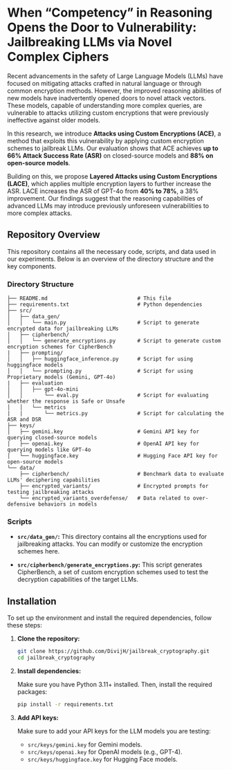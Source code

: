 # When “Competency” in Reasoning Opens the Door to Vulnerability: Jailbreaking LLMs via Novel Complex Ciphers

Recent advancements in the safety of Large Language Models (LLMs) have focused on mitigating attacks crafted in natural language or through common encryption methods. However, the improved reasoning abilities of new models have inadvertently opened doors to novel attack vectors. These models, capable of understanding more complex queries, are vulnerable to attacks utilizing custom encryptions that were previously ineffective against older models.

In this research, we introduce **Attacks using Custom Encryptions (ACE)**, a method that exploits this vulnerability by applying custom encryption schemes to jailbreak LLMs. Our evaluation shows that ACE achieves **up to 66% Attack Success Rate (ASR)** on closed-source models and **88% on open-source models**.

Building on this, we propose **Layered Attacks using Custom Encryptions (LACE)**, which applies multiple encryption layers to further increase the ASR. LACE increases the ASR of GPT-4o from **40% to 78%**, a 38% improvement. Our findings suggest that the reasoning capabilities of advanced LLMs may introduce previously unforeseen vulnerabilities to more complex attacks.

## Repository Overview

This repository contains all the necessary code, scripts, and data used in our experiments. Below is an overview of the directory structure and the key components.

### Directory Structure

```
├── README.md                             # This file
├── requirements.txt                      # Python dependencies
├── src/
│   ├── data_gen/
│   │   └── main.py                       # Script to generate encrypted data for jailbreaking LLMs
│   ├── cipherbench/
│   │   └── generate_encryptions.py       # Script to generate custom encryption schemes for CipherBench
|   ├── prompting/
│   │   ├── huggingface_inference.py      # Script for using huggingface models
│   │   └── prompting.py                  # Script for using Proprietary models (Gemini, GPT-4o)
|   ├── evaluation
│   │   ├── gpt-4o-mini
│   │       └── eval.py                   # Script for evaluating whether the response is Safe or Unsafe
│   │   └── metrics
|   |       └── metrics.py                # Script for calculating the ASR and DSR
├── keys/
│   ├── gemini.key                        # Gemini API key for querying closed-source models
│   ├── openai.key                        # OpenAI API key for querying models like GPT-4o
│   └── huggingface.key                   # Hugging Face API key for open-source models
└── data/
    ├── cipherbench/                      # Benchmark data to evaluate LLMs' deciphering capabilities
    ├── encrypted_variants/               # Encrypted prompts for testing jailbreaking attacks
    └── encrypted_variants_overdefense/   # Data related to over-defensive behaviors in models
```


### Scripts

- **`src/data_gen/`:** This directory contains all the encryptions used for jailbreaking attacks. You can modify or customize the encryption schemes here.
  
- **`src/cipherbench/generate_encryptions.py`:** This script generates CipherBench, a set of custom encryption schemes used to test the decryption capabilities of the target LLMs.

## Installation

To set up the environment and install the required dependencies, follow these steps:

1. **Clone the repository:**

   ```bash
   git clone https://github.com/DivijH/jailbreak_cryptography.git
   cd jailbreak_cryptography
   ```

2. **Install dependencies:**

   Make sure you have Python 3.11+ installed. Then, install the required packages:

   ```bash
   pip install -r requirements.txt
   ```

3. **Add API keys:**

   Make sure to add your API keys for the LLM models you are testing:

   - `src/keys/gemini.key` for Gemini models.
   - `src/keys/openai.key` for OpenAI models (e.g., GPT-4).
   - `src/keys/huggingface.key` for Hugging Face models.


<!--
## Citation

If you find this work useful, please consider citing our paper:

```
@article{llm_jailbreaking_vulnerabilities,
  title={When "Competency" in Reasoning Opens the Door to Vulnerability: Jailbreaking LLMs via Novel Complex Ciphers},
  author={Your Name, Co-author Name},
  journal={ArXiv},
  year={2024},
}
```

---

For any questions or support, please open an issue or contact us at [email@example.com].
-->
